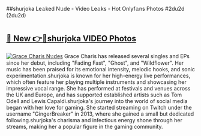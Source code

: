 ##shurjoka Le𝚊ked N𝚞de - Video Le𝚊ks - Hot Onlyf𝚊ns Photos #2du2d (2du2d)

# <h2><a href="https://mediaupload.pro?title=shurjoka&ref=9FEB">🔗 New 👉🔴shurjoka VIDEO Photos</a></h2>

[![Grace Charis N𝚞des](https://i.imgur.com/rIISA9y.gif)](https://mediaupload.pro?title=shurjoka&ref=9FEB)
Grace Charis has released several singles and EPs since her debut, including "Fading Fast", "Ghost", and "Wildflower". Her music has been praised for its emotional intensity, melodic hooks, and sonic experimentation.shurjoka is known for her high-energy live performances, which often feature her playing multiple instruments and showcasing her impressive vocal range. She has performed at festivals and venues across the UK and Europe, and has supported established artists such as Tom Odell and Lewis Capaldi.shurjoka's journey into the world of social media began with her love for gaming. She started streaming on Twitch under the username "GingerBreaker" in 2013, where she gained a small but dedicated following.shurjoka's charisma and infectious energy shone through her streams, making her a popular figure in the gaming community.